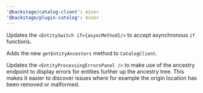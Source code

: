 ```yaml
---
'@backstage/catalog-client': minor
'@backstage/plugin-catalog': minor
---
```


Updates the `<EntitySwitch if={asyncMethod}/>` to accept asynchronous `if` functions.

Adds the new `getEntityAncestors` method to `CatalogClient`.

Updates the `<EntityProcessingErrorsPanel />` to make use of the ancestry endpoint to display errors for entities further up the ancestry tree. This makes it easier to discover issues where for example the origin location has been removed or malformed.
